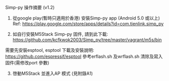 Simp-py 操作摘要 (v1.2)

1. 從google play(暫時只適用於香港) 安裝Simp-py app (Android 5.0 或以上)
Ref: https://play.google.com/store/apps/details?id=com.tienlink.simp_py

2. 如自行安裝M5Stack Simp-py 固件, 請到此下載:
https://github.com/kcfkwok2003/Simp_py/tree/master/vagrant/m5s/bin

需要先安裝esptool, esptool 下載及安裝說明:
https://github.com/espressif/esptool
參考erflash.sh 及wrflash.sh 清除及寫入固件(需修改port 參數)

3. 啓動M5Stack 並進入AP 模式 (見附錄A1)
